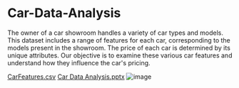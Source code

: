 # Car-Data-Analysis
The owner of a car showroom handles a variety of car types and models. This dataset includes a range of features for each car, corresponding to the models present in the showroom. The price of each car is determined by its unique attributes. Our objective is to examine these various car features and understand how they influence the car's pricing.

[CarFeatures.csv](https://github.com/user-attachments/files/15834846/CarFeatures.csv)
[Car Data Analysis.pptx](https://github.com/user-attachments/files/15834973/Car.Data.Analysis.pptx)
![image](https://github.com/saitejasaii009/Car-Data-Analysis/assets/141951090/3bf8834f-3679-40da-a79f-0e6d713ad32c)
